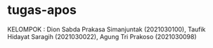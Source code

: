 # tugas-apos
KELOMPOK : Dion Sabda Prakasa Simanjuntak (2021030100), Taufik Hidayat Saragih (2021030022), Agung Tri Prakoso (2021030098)
